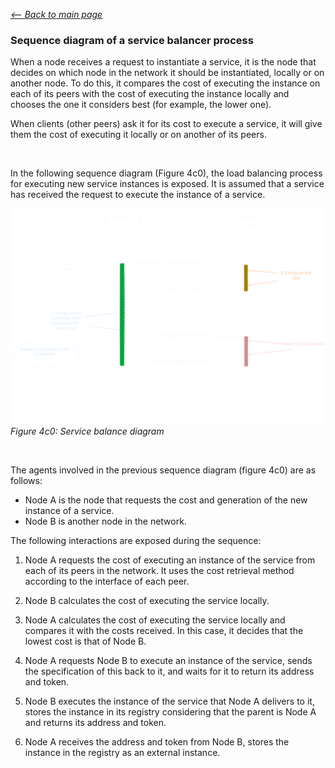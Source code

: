 [*<-- Back to main page*](README.md#system-behavior)

### Sequence diagram of a service balancer process

When a node receives a request to instantiate a service, it is the node that decides on which node in the network it should be instantiated, locally or on another node. To do this, it compares the cost of executing the instance on each of its peers with the cost of executing the instance locally and chooses the one it considers best (for example, the lower one).

When clients (other peers) ask it for its cost to execute a service, it will give them the cost of executing it locally or on another of its peers.

<br>

In the following sequence diagram (Figure 4c0), the load balancing process for executing new service instances is exposed. It is assumed that a service has received the request to execute the instance of a service.

![Service balancer diagram](assets/4c0f64_service_balance_diagram.excalidraw.svg) *Figure 4c0: Service balance diagram*

<br>

The agents involved in the previous sequence diagram (figure 4c0) are as follows:

- Node A is the node that requests the cost and generation of the new instance of a service.
- Node B is another node in the network.

The following interactions are exposed during the sequence:

1. Node A requests the cost of executing an instance of the service from each of its peers in the network. It uses the cost retrieval method according to the interface of each peer.

2. Node B calculates the cost of executing the service locally.
    
3. Node A calculates the cost of executing the service locally and compares it with the costs received. In this case, it decides that the lowest cost is that of Node B.

4. Node A requests Node B to execute an instance of the service, sends the specification of this back to it, and waits for it to return its address and token.

5. Node B executes the instance of the service that Node A delivers to it, stores the instance in its registry considering that the parent is Node A and returns its address and token.
    
6. Node A receives the address and token from Node B, stores the instance in the registry as an external instance.
